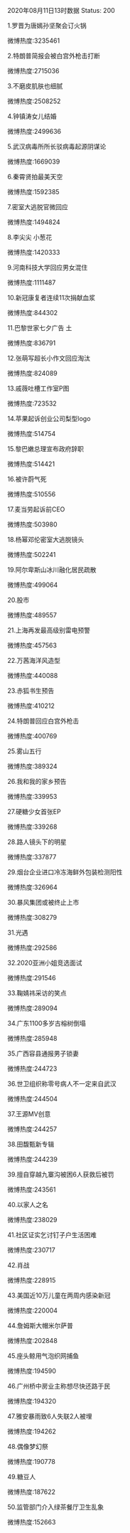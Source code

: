 2020年08月11日13时数据
Status: 200

1.罗晋为唐嫣孙坚聚会订火锅

微博热度:3235461

2.特朗普简报会被白宫外枪击打断

微博热度:2715036

3.不磨皮肌肤也细腻

微博热度:2508252

4.钟镇涛女儿结婚

微博热度:2499636

5.武汉病毒所所长驳病毒起源阴谋论

微博热度:1669039

6.秦霄贤拍最美天空

微博热度:1592385

7.密室大逃脱官微回应

微博热度:1494824

8.李尖尖 小葱花

微博热度:1420333

9.河南科技大学回应男女混住

微博热度:1111487

10.新冠康复者连续11次捐献血浆

微博热度:844302

11.巴黎世家七夕广告 土

微博热度:836791

12.张萌写超长小作文回应淘汰

微博热度:824089

13.戚薇吐槽工作室P图

微博热度:723532

14.苹果起诉创业公司梨型logo

微博热度:514754

15.黎巴嫩总理宣布政府辞职

微博热度:514421

16.被许蔚气死

微博热度:510556

17.麦当劳起诉前CEO

微博热度:503980

18.杨幂邓伦密室大逃脱镜头

微博热度:502241

19.阿尔卑斯山冰川融化居民疏散

微博热度:499064

20.股市

微博热度:489557

21.上海再发最高级别雷电预警

微博热度:457563

22.万茜海洋风造型

微博热度:440088

23.赤狐书生预告

微博热度:410212

24.特朗普回应白宫外枪击

微博热度:400769

25.雾山五行

微博热度:389324

26.我和我的家乡预告

微博热度:339953

27.硬糖少女首张EP

微博热度:339268

28.路人镜头下的明星

微博热度:337877

29.烟台企业进口冷冻海鲜外包装检测阳性

微博热度:326964

30.暴风集团或被终止上市

微博热度:308279

31.光遇

微博热度:292586

32.2020亚洲小姐竞选面试

微博热度:291546

33.鞠婧祎采访的笑点

微博热度:289094

34.广东1100多岁古榕树倒塌

微博热度:285948

35.广西容县通报男子锁妻

微博热度:244723

36.世卫组织称零号病人不一定来自武汉

微博热度:244504

37.王源MV创意

微博热度:244257

38.田馥甄新专辑

微博热度:244239

39.擅自穿越九寨沟被困6人获救后被罚

微博热度:243561

40.以家人之名

微博热度:238029

41.社区证实乞讨钉子户生活困难

微博热度:230717

42.肖战

微博热度:228915

43.美国近10万儿童在两周内感染新冠

微博热度:220004

44.詹姆斯大帽米尔萨普

微博热度:202848

45.座头鲸用气泡织网捕鱼

微博热度:194590

46.广州桥中房业主称想尽快还路于民

微博热度:194320

47.雅安暴雨致6人失联2人被埋

微博热度:194262

48.偶像梦幻祭

微博热度:190778

49.糖豆人

微博热度:187622

50.监管部门介入绿茶餐厅卫生乱象

微博热度:152663

